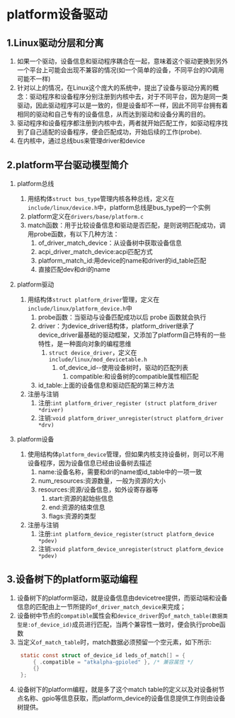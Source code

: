 # platform设备驱动
## 1.Linux驱动分层和分离
1. 如果一个驱动，设备信息和驱动程序耦合在一起，意味着这个驱动更换到另外一个平台上可能会出现不兼容的情况(如一个简单的设备，不同平台的IO调用可能不一样)
2. 针对以上的情况，在Linux这个庞大的系统中，提出了设备与驱动分离的概念：驱动程序和设备程序分别注册到内核中去，对于不同平台，因为是同一类驱动，因此驱动程序可以是一致的，但是设备却不一样，因此不同平台拥有着相同的驱动和自己专有的设备信息，从而达到驱动和设备分离的目的。
3. 驱动程序和设备程序都注册到内核中去，两者就开始匹配工作，如驱动程序找到了自己适配的设备程序，便会匹配成功，开始后续的工作(probe).
4. 在内核中，通过总线bus来管理driver和device
   
## 2.platform平台驱动模型简介
1. platform总线
   1. 用结构体`struct bus_type`管理内核各种总线，定义在`include/linux/device.h`中，platform总线是bus_type的一个实例
   2. platform定义在`drivers/base/platform.c`
   3. match函数：用于比较设备信息和驱动是否匹配，是则说明匹配成功，调用probe函数，有以下几种方法：
      1. of_driver_match_device：从设备树中获取设备信息
      2. acpi_driver_match_device:acpi匹配方式
      3. platform_match_id:用device的name和driver的id_table匹配
      4. 直接匹配dev和dri的name
   
2. platform驱动
   1. 用结构体`struct platform_driver`管理，定义在`include/linux/platform_device.h`中
      1. probe函数：当驱动与设备匹配成功以后 probe 函数就会执行
      2. driver：为device_driver结构体，platform_driver继承了device_driver最基础的驱动框架，又添加了platform自己特有的一些特性，是一种面向对象的编程思维
         1. `struct device_driver`，定义在`include/linux/mod_devicetable.h`
            1. of_device_id--使用设备树时，驱动的匹配列表
               1. compatible:和设备树的compatible属性相匹配
      3. id_table:上面的设备信息和驱动匹配的第三种方法
   2. 注册与注销
      1. 注册:`int platform_driver_register (struct platform_driver *driver)`
      2. 注销:`void platform_driver_unregister(struct platform_driver *drv)`
   
3. platform设备
   1. 使用结构体` platform_device `管理，但如果内核支持设备树，则可以不用设备程序，因为设备信息已经由设备树去描述
      1. name:设备名称，需要和dri的name或id_table中的一项一致
      2. num_resources:资源数量，一般为资源的大小
      3. resources:资源/设备信息，如外设寄存器等
         1. start:资源的起始些信息
         2. end:资源的结束信息
         3. flags:资源的类型
   2. 注册与注销
      1. 注册:`int platform_device_register(struct platform_device *pdev)`
      2. 注销:`void platform_device_unregister(struct platform_device *pdev)`

## 3.设备树下的platform驱动编程
1. 设备树下的platform驱动，就是设备信息由devicetree提供，而驱动端和设备信息的匹配由上一节所提的`of_driver_match_device`来完成；
2. 设备树中节点的`compatible`属性会和`device_driver`的`of_match_table(数据类型是:of_device_id)`成员进行匹配，当两个兼容性一致时，便会执行probe函数
3. 当定义`of_match_table`时，match数据必须预留一个空元素，如下所示:
   ```c
    static const struct of_device_id leds_of_match[] = {
        { .compatible = "atkalpha-gpioled" }, /* 兼容属性 */
        {}
    };
   ```
4. 设备树下的platform编程，就是多了这个match table的定义以及对设备树节点名称、gpio等信息获取，而platform_device的设备信息提供工作则由设备树提供。
